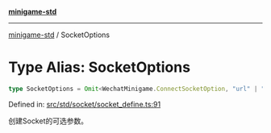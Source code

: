 [**minigame-std**](../README.md)

***

[minigame-std](../README.md) / SocketOptions

# Type Alias: SocketOptions

```ts
type SocketOptions = Omit<WechatMinigame.ConnectSocketOption, "url" | "complete" | "success" | "fail">;
```

Defined in: [src/std/socket/socket\_define.ts:91](https://github.com/JiangJie/minigame-std/blob/c702c23d8258d9dd96d873df515d0027c84fb302/src/std/socket/socket_define.ts#L91)

创建Socket的可选参数。
